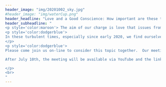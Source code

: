 ```yaml
---
header_image: "img/20201002_sky.jpg"
#header_image: "img/waterCup.png"
header_headline: "Love and a Good Conscience: How important are these to you?"
header_subheadline: "
<p style='color:maroon'> The aim of our charge is love that issues from a pure heart and a good conscience and a sincere faith.     1 Timothy 1:5 (ESV) <BR> </p>
<p style='color:dodgerblue'>
In these turbulent times, especially since early 2020, we find ourselves yearning for the things that are dependable and sure for ourselves and the people we love.  In our meeting July 10, 2021, we will take a look at how Love and a Good Conscience are the building blocks of civilization and of our lives personally. Whether we know it or not, they play a vital role in our relationship with the God who created all of us.
</p>
<p style='color:dodgerblue'>
Please come join us on-line to consider this topic together.  Our meeting will be held in Zoom starting at 7:30 pm on July 10th, with a song and some sharing, for about 30 minutes.  Then, any who would like to participate in live discussion and Q&A may stay on in the same Zoom session.

After July 10th, the meeting will be available via YouTube and the link will appear on this page.  Please revisit this page to view or re-watch later.

</p>
<br>
"
---
```


